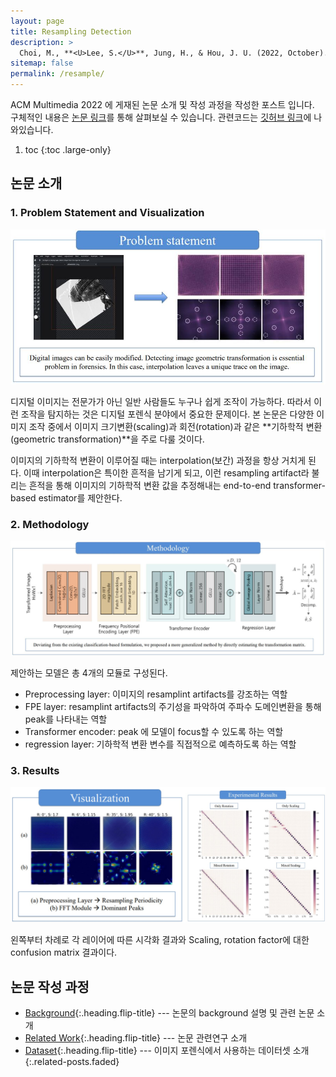 ```yaml
---
layout: page
title: Resampling Detection
description: >
  Choi, M., **<U>Lee, S.</U>**, Jung, H., & Hou, J. U. (2022, October). Transformers in Spectral Domain for Estimating Image Geometric Transformation. In Proceedings of the 30th ACM International Conference on Multimedia (pp. 6860-6867).
sitemap: false
permalink: /resample/
---
```


ACM Multimedia 2022 에 게재된 논문 소개 및 작성 과정을 작성한 포스트 입니다. <br>
구체적인 내용은 [논문 링크](https://dl.acm.org/doi/abs/10.1145/3503161.3548233)를 통해 살펴보실 수 있습니다.
관련코드는 [깃허브 링크](https://github.com/Sang-Yeong/geometric-transformation-estimation)에 나와있습니다.

1. toc 
{:toc .large-only}

## 논문 소개

### 1. Problem Statement and Visualization

<img src='../assets/img/resample/readme-problem.JPG' width='600'>

디지털 이미지는 전문가가 아닌 일반 사람들도 누구나 쉽게 조작이 가능하다. 따라서 이런 조작을 탐지하는 것은 디지털 포렌식 분야에서 중요한 문제이다. 본 논문은 다양한 이미지 조작 중에서 이미지 크기변환(scaling)과 회전(rotation)과 같은 **기하학적 변환(geometric transformation)**을 주로 다룰 것이다.


이미지의 기하학적 변환이 이루어질 때는 interpolation(보간) 과정을 항상 거치게 된다. 이때 interpolation은 특이한 흔적을 남기게 되고, 이런 resampling artifact라 불리는 흔적을 통해 이미지의 기하학적 변환 값을 추정해내는 end-to-end transformer-based estimator를 제안한다.



### 2. Methodology

<img src='../assets/img/resample/readme-method.JPG'>

제안하는 모델은 총 4개의 모듈로 구성된다.

- Preprocessing layer: 이미지의 resamplint artifacts를 강조하는 역할
- FPE layer: resamplint artifacts의 주기성을 파악하여 주파수 도메인변환을 통해 peak를 나타내는 역할
- Transformer encoder: peak 에 모델이 focus할 수 있도록 하는 역할
- regression layer: 기하학적 변환 변수를 직접적으로 예측하도록 하는 역할

### 3. Results

<img src='../assets/img/resample/readme-results.JPG'>

왼쪽부터 차례로 각 레이어에 따른 시각화 결과와 Scaling, rotation factor에 대한 confusion matrix 결과이다.


## 논문 작성 과정
* [Background]{:.heading.flip-title} --- 논문의 background 설명 및 관련 논문 소개
* [Related Work]{:.heading.flip-title} --- 논문 관련연구 소개
* [Dataset]{:.heading.flip-title} --- 이미지 포렌식에서 사용하는 데이터셋 소개
{:.related-posts.faded}

[Background]: background.md
[Related Work]: related.md
[Dataset]: dataset-type.md